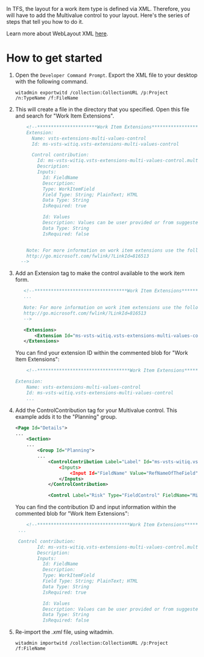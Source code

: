 In TFS, the layout for a work item type is defined via XML. Therefore, you will have to add the Multivalue control to your layout. Here's the series of steps that tell you how to do it.
 
Learn more about WebLayout XML [here](https://www.visualstudio.com/docs/work/reference/weblayout-xml-elements).

# How to get started
1.  Open the `Developer Command Prompt`.  Export the XML file to your desktop with the following command.
    ```
    witadmin exportwitd /collection:CollectionURL /p:Project /n:TypeName /f:FileName
    ```

2. This will create a file in the directory that you specified.  Open this file and search for "Work Item Extensions".

    ```xml
        <!--**********************Work Item Extensions**********************
        Extension:
          Name: vsts-extensions-multi-values-control
          Id: ms-vsts-witiq.vsts-extensions-multi-values-control

          Control contribution:
            Id: ms-vsts-witiq.vsts-extensions-multi-values-control.multi-values-form-control
            Description: 
            Inputs:
              Id: FieldName
              Description: 
              Type: WorkItemField
              Field Type: String; PlainText; HTML
              Data Type: String
              IsRequired: true

              Id: Values
              Description: Values can be user provided or from suggested values of the backing field
              Data Type: String
              IsRequired: false


        Note: For more information on work item extensions use the following topic:
        http://go.microsoft.com/fwlink/?LinkId=816513
      -->
    ```

4. Add an Extension tag to make the control available to the work item form. 

     ```xml
        <!--**********************************Work Item Extensions***************************
        ...

        Note: For more information on work item extensions use the following topic:
        http://go.microsoft.com/fwlink/?LinkId=816513
        -->

        <Extensions>
            <Extension Id="ms-vsts-witiq.vsts-extensions-multi-values-control" />
        </Extensions>
     ```

    You can find your extension ID within the commented blob for "Work Item Extensions": 

    ```XML
        <!--**********************************Work Item Extensions***************************

    Extension:
        Name: vsts-extensions-multi-values-control
        Id: ms-vsts-witiq.vsts-extensions-multi-values-control
        ...
    ```

5. Add the ControlContribution tag for your Multivalue control. This example adds it to the "Planning" group.
    ```xml
    <Page Id="Details">
    ...
        <Section>
        ...
            <Group Id="Planning">
            ...
                <ControlContribution Label="Label" Id="ms-vsts-witiq.vsts-extensions-multi-values-control.multi-values-form-control"
                    <Inputs>
                        <Input Id="FieldName" Value="RefNameOfTheField" />
                    </Inputs>
                </ControlContribution>

                <Control Label="Risk" Type="FieldControl" FieldName="Microsoft.VSTS.Common.Risk" />
    ```

     You can find the contribution ID and input information within the commented blob for "Work Item Extensions": 

    ```XML
        <!--**********************************Work Item Extensions***************************
     ...

     Control contribution:
            Id: ms-vsts-witiq.vsts-extensions-multi-values-control.multi-values-form-control
            Description: 
            Inputs:
              Id: FieldName
              Description: 
              Type: WorkItemField
              Field Type: String; PlainText; HTML
              Data Type: String
              IsRequired: true

              Id: Values
              Description: Values can be user provided or from suggested values of the backing field
              Data Type: String
              IsRequired: false
    ```

6. Re-import the *.xml* file, using witadmin. 
    ```
    witadmin importwitd /collection:CollectionURL /p:Project /f:FileName
    ``` 

